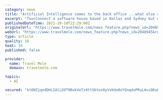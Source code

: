 ```yaml
---
category: news
title: "Artificial Intelligence comes to the back office ...what else can it do?"
excerpt: "TourConnect a software house based in Dallas and Sydney but with clients across the globe discuss how their artificial intelligence tool sets can assist in speeding up repetitve resource consuming processes saving both time and costs."
publishedDateTime: 2021-10-18T22:29:00Z
originalUrl: "https://www.travelmole.com/news_feature.php?news_id=2048945&region=2"
webUrl: "https://www.travelmole.com/news_feature.php?news_id=2048945&region=2"
type: article
quality: 16
heat: 16
published: false

provider:
  name: Travel Mole
  domain: travelmole.com

topics:
  - AI

secured: "kt6NZjqodDHiIAlLEOT9BukXeTz4ttSbtoz0yVxkUo0oYQnqdoPRuLAssQ6uEMcZek3Hj9iKlMKlviiBCWgLx0fB9iNuha9ZTC3dDgikTMckMkT9yOWdIBADCC6H2LeI0nvtzlLx9AM+sqfZZfclnv2uZ4jjhDkotYnWSyE6j60SWkfRiXo6JeVV/D9BqdvHIavT8vLfAEePWyIndlbSnGl/hIMcpxuGQVpaHviYTq7DhhvBAKnD41DOI3JcFMw7KS9jlJqzTsK/nnT1HDGTAxiBfPlbShs40HGsS+rYXBHOvGiLx8y/p3rOGcOFUL47vTBXH9/gSce9bKU+2tpHA1C245abBWYkD1meRnbPecg=;p51NBqt9keteI7w0TDRKSg=="
---
```


